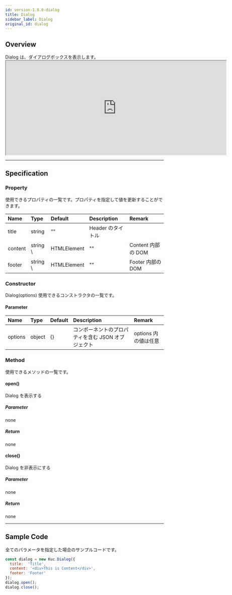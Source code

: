 ```yaml
---
id: version-1.0.0-dialog
title: Dialog
sidebar_label: Dialog
original_id: dialog
---
```


## Overview

Dialog は、ダイアログボックスを表示します。 <iframe src="https://kuc-storybook.netlify.app/iframe.html?id=dialog--document" title="dialog image" width="700px" height="300px" mark="crwd-mark"></iframe>

---

## Specification

### Property

使用できるプロパティの一覧です。プロパティを指定して値を更新することができます。

| Name    | Type      | Default     | Description  | Remark                                                                                                                          |
|:------- |:--------- |:----------- |:------------ |:------------------------------------------------------------------------------------------------------------------------------- |
| title   | string    | ""          | Header のタイトル |                                                                                                                                 |
| content | string \ | HTMLElement | ""           | Content 内部の DOM | HTML が記載された string が代入された場合、自動で HTML に変換して出力されます<br>content プロパティの値は、XSS 攻撃を防ぐために内部で自動的に sanitize されます。 |
| footer  | string \ | HTMLElement | ""           | Footer 内部の DOM | HTML が記載された string が代入された場合、自動で HTML に変換して出力されます<br>footer プロパティの値は、XSS 攻撃を防ぐために内部で自動的に sanitize されます    |

### Constructor

Dialog(options) 使用できるコンストラクタの一覧です。

#### Parameter
| Name    | Type   | Default | Description                  | Remark         |
|:------- |:------ |:------- |:---------------------------- |:-------------- |
| options | object | {}      | コンポーネントのプロパティを含む JSON オブジェクト | options 内の値は任意 |

### Method

使用できるメソッドの一覧です。

#### open()
Dialog を表示する

##### Parameter
none

##### Return
none

#### close()
Dialog を非表示にする

##### Parameter
none

##### Return
none

---
## Sample Code

全てのパラメータを指定した場合のサンプルコードです。

```javascript
const dialog = new Kuc.Dialog({
  title:  'Title',
  content: '<div>This is Content</div>',
  footer: 'Footer'
});
dialog.open();
dialog.close();
```
